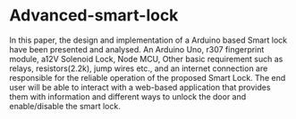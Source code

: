 # Advanced-smart-lock

In this paper, the design and implementation of a Arduino based Smart lock have 
been presented and analysed. An Arduino Uno, r307 fingerprint module, a12V 
Solenoid Lock, Node MCU, Other basic requirement such as relays, 
resistors(2.2k), jump wires etc., and an internet connection are responsible for the 
reliable operation of the proposed Smart Lock. The end user will be able to 
interact with a web-based application that provides them with information and 
different ways to unlock the door and enable/disable the smart lock.
